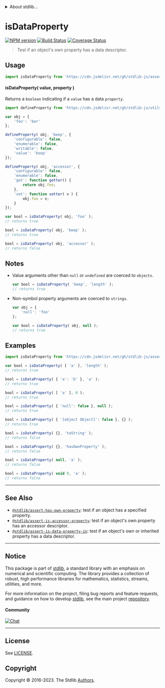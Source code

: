 <!--

@license Apache-2.0

Copyright (c) 2018 The Stdlib Authors.

Licensed under the Apache License, Version 2.0 (the "License");
you may not use this file except in compliance with the License.
You may obtain a copy of the License at

   http://www.apache.org/licenses/LICENSE-2.0

Unless required by applicable law or agreed to in writing, software
distributed under the License is distributed on an "AS IS" BASIS,
WITHOUT WARRANTIES OR CONDITIONS OF ANY KIND, either express or implied.
See the License for the specific language governing permissions and
limitations under the License.

-->


<details>
  <summary>
    About stdlib...
  </summary>
  <p>We believe in a future in which the web is a preferred environment for numerical computation. To help realize this future, we've built stdlib. stdlib is a standard library, with an emphasis on numerical and scientific computation, written in JavaScript (and C) for execution in browsers and in Node.js.</p>
  <p>The library is fully decomposable, being architected in such a way that you can swap out and mix and match APIs and functionality to cater to your exact preferences and use cases.</p>
  <p>When you use stdlib, you can be absolutely certain that you are using the most thorough, rigorous, well-written, studied, documented, tested, measured, and high-quality code out there.</p>
  <p>To join us in bringing numerical computing to the web, get started by checking us out on <a href="https://github.com/stdlib-js/stdlib">GitHub</a>, and please consider <a href="https://opencollective.com/stdlib">financially supporting stdlib</a>. We greatly appreciate your continued support!</p>
</details>

# isDataProperty

[![NPM version][npm-image]][npm-url] [![Build Status][test-image]][test-url] [![Coverage Status][coverage-image]][coverage-url] <!-- [![dependencies][dependencies-image]][dependencies-url] -->

> Test if an object's own property has a data descriptor.



<section class="usage">

## Usage

```javascript
import isDataProperty from 'https://cdn.jsdelivr.net/gh/stdlib-js/assert-is-data-property@deno/mod.js';
```

#### isDataProperty( value, property )

Returns a `boolean` indicating if a `value` has a data `property`.

<!-- eslint-disable no-restricted-syntax -->

```javascript
import defineProperty from 'https://cdn.jsdelivr.net/gh/stdlib-js/utils-define-property@deno/mod.js';

var obj = {
    'foo': 'bar'
};

defineProperty( obj, 'beep', {
    'configurable': false,
    'enumerable': false,
    'writable': false,
    'value': 'boop'
});

defineProperty( obj, 'accessor', {
    'configurable': false,
    'enumerable': false,
    'get': function getter() {
        return obj.foo;
    },
    'set': function setter( v ) {
        obj.foo = v;
    }
});

var bool = isDataProperty( obj, 'foo' );
// returns true

bool = isDataProperty( obj, 'beep' );
// returns true

bool = isDataProperty( obj, 'accessor' );
// returns false
```

</section>

<!-- /.usage -->

<section class="notes">

## Notes

-   Value arguments other than `null` or `undefined` are coerced to `objects`.

    ```javascript
    var bool = isDataProperty( 'beep', 'length' );
    // returns true
    ```

-   Non-symbol property arguments are coerced to `strings`.

    ```javascript
    var obj = {
        'null': 'foo'
    };

    var bool = isDataProperty( obj, null );
    // returns true
    ```

</section>

<!-- /.notes -->

<section class="examples">

## Examples

<!-- eslint-disable object-curly-newline -->

<!-- eslint no-undef: "error" -->

```javascript
import isDataProperty from 'https://cdn.jsdelivr.net/gh/stdlib-js/assert-is-data-property@deno/mod.js';

var bool = isDataProperty( [ 'a' ], 'length' );
// returns true

bool = isDataProperty( { 'a': 'b' }, 'a' );
// returns true

bool = isDataProperty( [ 'a' ], 0 );
// returns true

bool = isDataProperty( { 'null': false }, null );
// returns true

bool = isDataProperty( { '[object Object]': false }, {} );
// returns true

bool = isDataProperty( {}, 'toString' );
// returns false

bool = isDataProperty( {}, 'hasOwnProperty' );
// returns false

bool = isDataProperty( null, 'a' );
// returns false

bool = isDataProperty( void 0, 'a' );
// returns false
```

</section>

<!-- /.examples -->

<!-- Section for related `stdlib` packages. Do not manually edit this section, as it is automatically populated. -->

<section class="related">

* * *

## See Also

-   <span class="package-name">[`@stdlib/assert-has-own-property`][@stdlib/assert/has-own-property]</span><span class="delimiter">: </span><span class="description">test if an object has a specified property.</span>
-   <span class="package-name">[`@stdlib/assert-is-accessor-property`][@stdlib/assert/is-accessor-property]</span><span class="delimiter">: </span><span class="description">test if an object's own property has an accessor descriptor.</span>
-   <span class="package-name">[`@stdlib/assert-is-data-property-in`][@stdlib/assert/is-data-property-in]</span><span class="delimiter">: </span><span class="description">test if an object's own or inherited property has a data descriptor.</span>

</section>

<!-- /.related -->

<!-- Section for all links. Make sure to keep an empty line after the `section` element and another before the `/section` close. -->


<section class="main-repo" >

* * *

## Notice

This package is part of [stdlib][stdlib], a standard library with an emphasis on numerical and scientific computing. The library provides a collection of robust, high performance libraries for mathematics, statistics, streams, utilities, and more.

For more information on the project, filing bug reports and feature requests, and guidance on how to develop [stdlib][stdlib], see the main project [repository][stdlib].

#### Community

[![Chat][chat-image]][chat-url]

---

## License

See [LICENSE][stdlib-license].


## Copyright

Copyright &copy; 2016-2023. The Stdlib [Authors][stdlib-authors].

</section>

<!-- /.stdlib -->

<!-- Section for all links. Make sure to keep an empty line after the `section` element and another before the `/section` close. -->

<section class="links">

[npm-image]: http://img.shields.io/npm/v/@stdlib/assert-is-data-property.svg
[npm-url]: https://npmjs.org/package/@stdlib/assert-is-data-property

[test-image]: https://github.com/stdlib-js/assert-is-data-property/actions/workflows/test.yml/badge.svg?branch=v0.1.1
[test-url]: https://github.com/stdlib-js/assert-is-data-property/actions/workflows/test.yml?query=branch:v0.1.1

[coverage-image]: https://img.shields.io/codecov/c/github/stdlib-js/assert-is-data-property/main.svg
[coverage-url]: https://codecov.io/github/stdlib-js/assert-is-data-property?branch=main

<!--

[dependencies-image]: https://img.shields.io/david/stdlib-js/assert-is-data-property.svg
[dependencies-url]: https://david-dm.org/stdlib-js/assert-is-data-property/main

-->

[chat-image]: https://img.shields.io/gitter/room/stdlib-js/stdlib.svg
[chat-url]: https://app.gitter.im/#/room/#stdlib-js_stdlib:gitter.im

[stdlib]: https://github.com/stdlib-js/stdlib

[stdlib-authors]: https://github.com/stdlib-js/stdlib/graphs/contributors

[umd]: https://github.com/umdjs/umd
[es-module]: https://developer.mozilla.org/en-US/docs/Web/JavaScript/Guide/Modules

[deno-url]: https://github.com/stdlib-js/assert-is-data-property/tree/deno
[umd-url]: https://github.com/stdlib-js/assert-is-data-property/tree/umd
[esm-url]: https://github.com/stdlib-js/assert-is-data-property/tree/esm
[branches-url]: https://github.com/stdlib-js/assert-is-data-property/blob/main/branches.md

[stdlib-license]: https://raw.githubusercontent.com/stdlib-js/assert-is-data-property/main/LICENSE

<!-- <related-links> -->

[@stdlib/assert/has-own-property]: https://github.com/stdlib-js/assert-has-own-property/tree/deno

[@stdlib/assert/is-accessor-property]: https://github.com/stdlib-js/assert-is-accessor-property/tree/deno

[@stdlib/assert/is-data-property-in]: https://github.com/stdlib-js/assert-is-data-property-in/tree/deno

<!-- </related-links> -->

</section>

<!-- /.links -->
